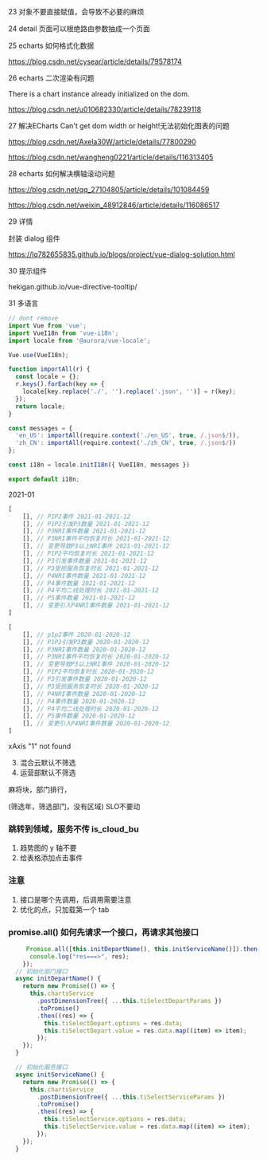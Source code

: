 23 对象不要直接赋值，会导致不必要的麻烦

24 detail 页面可以根绝路由参数抽成一个页面

25 echarts 如何格式化数据

https://blog.csdn.net/cysear/article/details/79578174

26 echarts 二次渲染有问题

There is a chart instance already initialized on the dom.

https://blog.csdn.net/u010682330/article/details/78239118

27 解决ECharts Can't get dom width or height!无法初始化图表的问题

https://blog.csdn.net/Axela30W/article/details/77800290

https://blog.csdn.net/wangheng0221/article/details/116313405

28 echarts 如何解决横轴滚动问题

https://blog.csdn.net/qq_27104805/article/details/101084459

https://blog.csdn.net/weixin_48912846/article/details/116086517

29 详情

封装 dialog 组件

https://lq782655835.github.io/blogs/project/vue-dialog-solution.html

30 提示组件

hekigan.github.io/vue-directive-tooltip/

31 多语言

```ts
// dont remove
import Vue from 'vue';
import VueI18n from 'vue-i18n';
import locale from '@aurora/vue-locale';

Vue.use(VueI18n);

function importAll(r) {
  const locale = {};
  r.keys().forEach(key => {
    locale[key.replace('./', '').replace('.json', '')] = r(key);
  });
  return locale;
}

const messages = {
  'en_US': importAll(require.context('./en_US', true, /.json$/)),
  'zh_CN': importAll(require.context('./zh_CN', true, /.json$/))
};

const i18n = locale.initI18n({ VueI18n, messages })

export default i18n;
```

2021-01

```ts
[
	[], // P1P2事件 2021-01-2021-12
	[], // P1P2引发P3数量 2021-01-2021-12
	[], // P3NRI事件数量 2021-01-2021-12
	[], // P3NRI事件平均恢复时长 2021-01-2021-12
	[], // 变更导致P3以上NRI事件 2021-01-2021-12
	[], // P1P2平均恢复时长 2021-01-2021-12
	[], // P3引发事件数量 2021-01-2021-12
	[], // P3受损服务恢复时长 2021-01-2021-12
	[], // P4NRI事件数量 2021-01-2021-12
	[], // P4事件数量 2021-01-2021-12
	[], // P4平均二线处理时长 2021-01-2021-12
	[], // P5事件数量 2021-01-2021-12
	[], // 变更引入P4NRI事件数量 2021-01-2021-12
]

[
	[], // p1p2事件 2020-01-2020-12
	[], // P1P2引发P3数量 2020-01-2020-12
	[], // P3NRI事件数量 2020-01-2020-12
	[], // P3NRI事件平均恢复时长 2020-01-2020-12
	[], // 变更导致P3以上NRI事件 2020-01-2020-12
	[], // P1P2平均恢复时长 2020-01-2020-12
	[], // P3引发事件数量 2020-01-2020-12
	[], // P3受损服务恢复时长 2020-01-2020-12
	[], // P4NRI事件数量 2020-01-2020-12
	[], // P4事件数量 2020-01-2020-12
	[], // P4平均二线处理时长 2020-01-2020-12
	[], // P5事件数量 2020-01-2020-12
	[], // 变更引入P4NRI事件数量 2020-01-2020-12
]
```
 xAxis "1" not found


3. 混合云默认不筛选
4. 运营部默认不筛选

麻将块，部门排行， 

(筛选年，筛选部门，没有区域)
SLO不要动

### 跳转到领域，服务不传  is_cloud_bu

1. 趋势图的 y 轴不要
2. 给表格添加点击事件

### 注意

1. 接口是哪个先调用，后调用需要注意
2. 优化的点，只加载第一个 tab


### promise.all() 如何先请求一个接口，再请求其他接口

```ts
     Promise.all([this.initDepartName(), this.initServiceName()]).then((res) => {
      console.log("res===>", res);
    });
  // 初始化部门接口
  async initDepartName() {
    return new Promise(() => {
      this.chartsService
        .postDimensionTree({ ...this.tiSelectDepartParams })
        .toPromise()
        .then((res) => {
          this.tiSelectDepart.options = res.data;
          this.tiSelectDepart.value = res.data.map((item) => item);
        });
    });
  }

  // 初始化服务接口
  async initServiceName() {
    return new Promise(() => {
      this.chartsService
        .postDimensionTree({ ...this.tiSelectServiceParams })
        .toPromise()
        .then((res) => {
          this.tiSelectService.options = res.data;
          this.tiSelectService.value = res.data.map((item) => item);
        });
    });
  }
```
